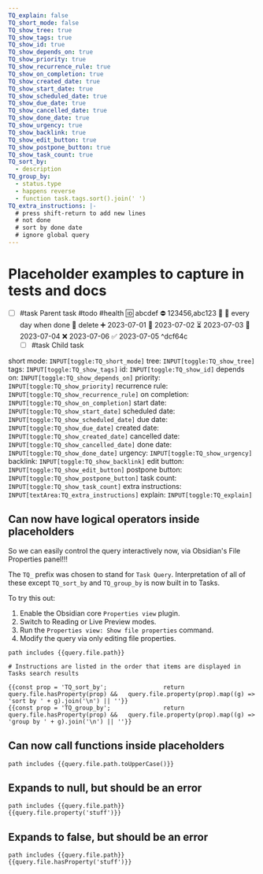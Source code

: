 ```yaml
---
TQ_explain: false
TQ_short_mode: false
TQ_show_tree: true
TQ_show_tags: true
TQ_show_id: true
TQ_show_depends_on: true
TQ_show_priority: true
TQ_show_recurrence_rule: true
TQ_show_on_completion: true
TQ_show_created_date: true
TQ_show_start_date: true
TQ_show_scheduled_date: true
TQ_show_due_date: true
TQ_show_cancelled_date: true
TQ_show_done_date: true
TQ_show_urgency: true
TQ_show_backlink: true
TQ_show_edit_button: true
TQ_show_postpone_button: true
TQ_show_task_count: true
TQ_sort_by:
  - description
TQ_group_by:
  - status.type
  - happens reverse
  - function task.tags.sort().join(' ')
TQ_extra_instructions: |-
  # press shift-return to add new lines
  # not done
  # sort by done date
  # ignore global query
---
```


# Placeholder examples to capture in tests and docs

- [ ] #task Parent task #todo #health 🆔 abcdef ⛔ 123456,abc123 🔼 🔁 every day when done 🏁 delete ➕ 2023-07-01 🛫 2023-07-02 ⏳ 2023-07-03 📅 2023-07-04 ❌ 2023-07-06 ✅ 2023-07-05 ^dcf64c
  - [ ] #task Child task

<!-- placeholder to force blank line before included text --><!-- include: DocsSamplesForDefaults.test.DocsSamplesForDefaults_meta-bind-widgets-include.approved.md -->

short mode: `INPUT[toggle:TQ_short_mode]`
tree: `INPUT[toggle:TQ_show_tree]`
tags: `INPUT[toggle:TQ_show_tags]`
id: `INPUT[toggle:TQ_show_id]` depends on: `INPUT[toggle:TQ_show_depends_on]`
priority: `INPUT[toggle:TQ_show_priority]`
recurrence rule: `INPUT[toggle:TQ_show_recurrence_rule]` on completion: `INPUT[toggle:TQ_show_on_completion]`
start date: `INPUT[toggle:TQ_show_start_date]` scheduled date: `INPUT[toggle:TQ_show_scheduled_date]` due date: `INPUT[toggle:TQ_show_due_date]`
created date: `INPUT[toggle:TQ_show_created_date]` cancelled date: `INPUT[toggle:TQ_show_cancelled_date]` done date: `INPUT[toggle:TQ_show_done_date]`
urgency: `INPUT[toggle:TQ_show_urgency]`
backlink: `INPUT[toggle:TQ_show_backlink]`
edit button: `INPUT[toggle:TQ_show_edit_button]` postpone button: `INPUT[toggle:TQ_show_postpone_button]`
task count: `INPUT[toggle:TQ_show_task_count]`
extra instructions: `INPUT[textArea:TQ_extra_instructions]`
explain: `INPUT[toggle:TQ_explain]`

<!-- placeholder to force blank line after included text --><!-- endInclude -->

## Can now have logical operators inside placeholders

So we can easily control the query interactively now, via Obsidian's File Properties panel!!!

The `TQ_` prefix was chosen to stand for `Task Query`. Interpretation of all of these except `TQ_sort_by` and `TQ_group_by` is now built in to Tasks.

To try this out:

1. Enable the Obsidian core `Properties view` plugin.
2. Switch to Reading or Live Preview modes.
3. Run the `Properties view: Show file properties` command.
4. Modify the query via only editing file properties.

```tasks
path includes {{query.file.path}}

# Instructions are listed in the order that items are displayed in Tasks search results

{{const prop = 'TQ_sort_by';                return query.file.hasProperty(prop) &&   query.file.property(prop).map((g) => 'sort by ' + g).join('\n') || ''}}
{{const prop = 'TQ_group_by';               return query.file.hasProperty(prop) &&   query.file.property(prop).map((g) => 'group by ' + g).join('\n') || ''}}
```

## Can now call functions inside placeholders

```tasks
path includes {{query.file.path.toUpperCase()}}
```

## Expands to null, but should be an error

```tasks
path includes {{query.file.path}}
{{query.file.property('stuff')}}
```

## Expands to false, but should be an error

```tasks
path includes {{query.file.path}}
{{query.file.hasProperty('stuff')}}
```
